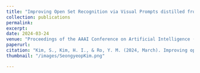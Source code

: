 ```yaml
---
title: "Improving Open Set Recognition via Visual Prompts distilled from Common-sense Knowledge"
collection: publications
permalink:
excerpt: 
date: 2024-03-24
venue: "Proceedings of the AAAI Conference on Artificial Intelligence (AAAI), 2024"
paperurl: 
citation: "Kim, S., Kim, H. I., & Ro, Y. M. (2024, March). Improving open set recognition via visual prompts distilled from common-sense knowledge. In Proceedings of the AAAI Conference on Artificial Intelligence (Vol. 38, No. 3, pp. 2786-2794)."
thumbnail: "/images/SeongyeopKim.png"

---
```

